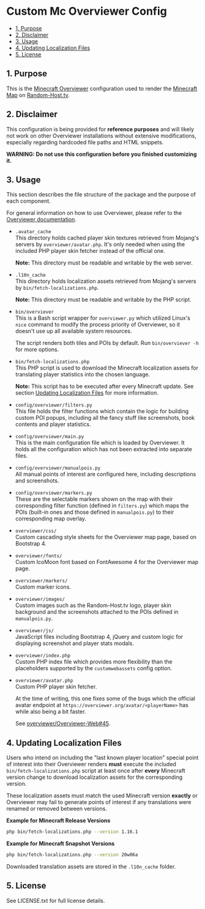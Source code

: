 # Custom Mc Overviewer Config

<!-- TOC -->
* [1. Purpose](#1-purpose)
* [2. Disclaimer](#2-disclaimer)
* [3. Usage](#3-usage)
* [4. Updating Localization Files](#4-updating-localization-files)
* [5. License](#5-license)
<!-- TOC -->

## 1. Purpose

This is the [Minecraft Overviewer][1] configuration used to render the
[Minecraft Map][2] on [Random-Host.tv][3].

## 2. Disclaimer

This configuration is being provided for **reference purposes** and will likely
not work on other Overviewer installations without extensive modifications,
especially regarding hardcoded file paths and HTML snippets.

**WARNING: Do not use this configuration before you finished customizing it.**

## 3. Usage

This section describes the file structure of the package and the purpose of each
component.

For general information on how to use Overviewer, please refer to the
[Overviewer documentation][4]. 

* `.avatar_cache`  
  This directory holds cached player skin textures retrieved from Mojang's
  servers by `overviewer/avatar.php`. It's only needed when using the included
  PHP player skin fetcher instead of the official one.
  
  **Note:** This directory must be readable and writable by the web server.
  
* `.l10n_cache`  
  This directory holds localization assets retrieved from Mojang's servers by
  `bin/fetch-localizations.php`.
  
  **Note:** This directory must be readable and writable by the PHP script.

* `bin/overviever`  
  This is a Bash script wrapper for `overviewer.py` which utilized Linux's `nice`
  command to modify the process priority of Overviewer, so it doesn't use up all
  available system resources.
  
  The script renders both tiles and POIs by default. Run `bin/overviever -h` for
  more options. 
  
* `bin/fetch-localizations.php`  
  This PHP script is used to download the Minecraft localization assets for
  translating player statistics into the chosen language.
  
  **Note:** This script has to be executed after every Minecraft update. See section
  [Updating Localization Files](#updating-localization-files) for more information.
  
* `config/overviewer/filters.py`  
  This file holds the filter functions which contain the logic for building custom
  POI popups, including all the fancy stuff like screenshots, book contents and
  player statistics.
 
* `config/overviewer/main.py`  
  This is the main configuration file which is loaded by Overviewer. It holds all
  the configuration which has not been extracted into separate files.
  
* `config/overviewer/manualpois.py`  
  All manual points of interest are configured here, including descriptions and
  screenshots.
  
* `config/overviewer/markers.py`  
  These are the selectable markers shown on the map with their corresponding
  filter function (defined in `filters.py`) which maps the POIs (built-in ones
  and those defined in `manualpois.py`) to their corresponding map overlay.
  
* `overviewer/css/`  
  Custom cascading style sheets for the Overviewer map page, based on Bootstrap 4.
  
* `overviewer/fonts/`  
  Custom IcoMoon font based on FontAwesome 4 for the Overviewer map page.
  
* `overviewer/markers/`  
  Custom marker icons.
  
* `overviewer/images/`  
  Custom images such as the Random-Host.tv logo, player skin background and the
  screenshots attached to the POIs defined in `manualpois.py`.
  
* `overviewer/js/`  
  JavaScript files including Bootstrap 4, jQuery and custom logic for displaying
  screenshot and player stats modals.
  
* `overviewer/index.php`  
  Custom PHP index file which provides more flexibility than the placeholders
  supported by the `customwebassets` config option. 
  
* `overviewer/avatar.php`  
  Custom PHP player skin fetcher.
  
  At the time of writing, this one fixes some of the bugs which the official
  avatar endpoint at `https://overviewer.org/avatar/<playerName>` has while also
  being a bit faster.
  
  See [overviewer/Overviewer-Web#45][5].

## 4. Updating Localization Files

Users who intend on including the "last known player location" special
point of interest into their Overviewer renders **must** execute the included
`bin/fetch-localizations.php` script at least once after **every** Minecraft
version change to download localization assets for the corresponding version.

These localization assets must match the used Minecraft version **exactly** or
Overviewer may fail to generate points of interest if any translations were
renamed or removed between versions.

**Example for Minecraft Release Versions**

```bash
php bin/fetch-localizations.php --version 1.16.1
```

**Example for Minecraft Snapshot Versions**

```bash
php bin/fetch-localizations.php --version 20w06a
```

Downloaded translation assets are stored in the `.l10n_cache` folder. 

## 5. License

See LICENSE.txt for full license details.

[1]: https://github.com/overviewer/Minecraft-Overviewer/
[2]: https://random-host.tv/games/minecraft/overviewer/
[3]: https://random-host.tv/
[4]: https://docs.overviewer.org/en/latest/
[5]: https://github.com/overviewer/Overviewer-Web/issues/45

